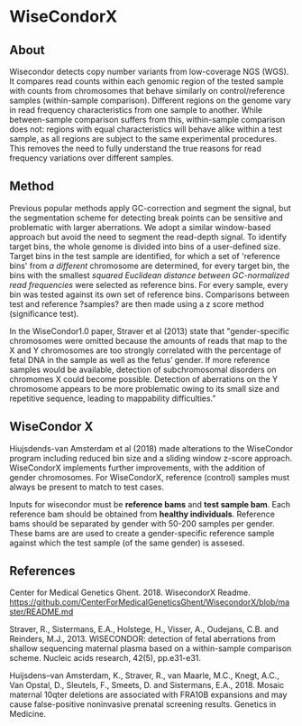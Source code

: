 # WiseCondorX

## About
Wisecondor detects copy number variants from low-coverage NGS (WGS). It compares read counts within each genomic region of the tested sample with counts from chromosomes that behave similarly on control/reference samples (within-sample comparison). Different regions on the genome vary in read frequency characteristics from one sample to another. While between-sample comparison suffers from this, within-sample comparison does not: regions with equal characteristics will behave alike within a test sample, as all regions are subject to the same experimental procedures. This removes the need to fully understand the true reasons for read frequency variations over different samples.

## Method
Previous popular methods apply GC-correction and segment the signal, but the segmentation scheme for detecting break points can be sensitive and problematic with larger aberrations. We adopt a similar window-based approach but avoid the need to segment the read-depth signal. To identify target bins, the whole genome is divided into bins of a user-defined size. Target bins in the test sample are identified, for which a set of 'reference bins' from *a different* chromosome are determined, for every target bin, the bins with the smallest *squared Euclidean distance between GC-normalized read frequencies* were selected as reference bins. For every sample, every bin was tested against its own set of reference bins. Comparisons between test and reference ?samples? are then made using a z score method (significance test). 	

In the WiseCondor1.0 paper, Straver et al (2013) state that "gender-specific chromosomes were omitted because the amounts of reads that map to the X and Y chromosomes are too strongly correlated with the percentage of fetal DNA in the sample as well as the fetus’ gender. If more reference samples would be available, detection of subchromosomal disorders on chromomes X could become possible. Detection of aberrations on the Y chromosome appears to be more problematic owing to its small size and repetitive sequence, leading to mappability difficulties." 

## WiseCondor X
Hiujsdends-van Amsterdam et al (2018) made alterations to the WiseCondor program including reduced bin size and a sliding window z-score approach. WiseCondorX implements further improvements, with the addition of gender chromosomes. For WiseCondorX, reference (control) samples must always be present to match to test cases. 

Inputs for wisecondor must be **reference bams** and **test sample bam**. Each reference bam should be obtained from **healthy individuals**. Reference bams should be separated by gender with 50-200 samples per gender. These bams are are used to create a gender-specific reference sample against which the test sample (of the same gender) is assesed.

## References
Center for Medical Genetics Ghent. 2018. WisecondorX Readme. https://github.com/CenterForMedicalGeneticsGhent/WisecondorX/blob/master/README.md

Straver, R., Sistermans, E.A., Holstege, H., Visser, A., Oudejans, C.B. and Reinders, M.J., 2013. WISECONDOR: detection of fetal aberrations from shallow sequencing maternal plasma based on a within-sample comparison scheme. Nucleic acids research, 42(5), pp.e31-e31.

Huijsdens–van Amsterdam, K., Straver, R., van Maarle, M.C., Knegt, A.C., Van Opstal, D., Sleutels, F., Smeets, D. and Sistermans, E.A., 2018. Mosaic maternal 10qter deletions are associated with FRA10B expansions and may cause false-positive noninvasive prenatal screening results. Genetics in Medicine.